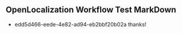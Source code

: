 ## OpenLocalization Workflow Test MarkDown

* edd5d466-eede-4e82-ad94-eb2bbf20b02a 
thanks!



<!--HONumber=Jan16_HO4-->
